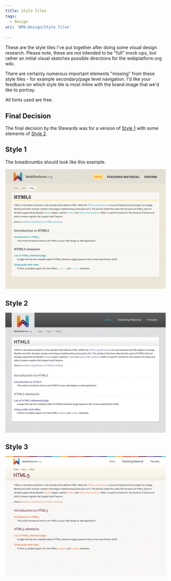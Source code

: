 ```yaml
---
title: Style Tiles
tags:
  - Design
uri: 'WPD:Design/Style Tiles'

---
```

These are the style tiles I've put together after doing some visual design research. Please note, these are not intended to be "full" mock-ups, but rather an initial visual sketches possible directions for the webplatform.org wiki.

There are certainly numerous important elements "missing" from these style tiles - for example secondary/page level navigation. I'd like your feedback on which style tile is most inline with the brand image that we'd like to portray.

All fonts used are free.

## Final Decision

The final decision by the Stewards was for a version of [Style 1](#Style_1) with some elements of [Style 2](#Style_2).

## Style 1

The breadcrumbs should look like this example.

![Style Tile 01.png](/assets/public/5/5b/Style_Tile_01.png)

## Style 2

![Style Tile 02.png](/assets/public/e/e1/Style_Tile_02.png)

## Style 3

![Style Tile 03.png](/assets/public/d/d9/Style_Tile_03.png)
